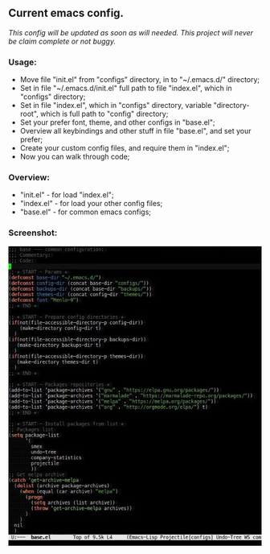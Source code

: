 ## Current emacs config.

*This config will be updated as soon as will needed.*
*This project will never be claim complete or not buggy.*

### Usage:
* Move file "init.el" from "configs" directory, in to "~/.emacs.d/" directory;
* Set in file "~/.emacs.d/init.el" full path to file "index.el", which in "configs" directory;
* Set in file "index.el", which in "configs" directory, variable "directory-root", which is full path to "config" directory;
* Set your prefer font, theme, and other configs in "base.el";
* Overview all keybindings and other stuff in file "base.el", and set your prefer;
* Create your custom config files, and require them in "index.el";
* Now you can walk through code;

### Overview:

* "init.el" - for load "index.el";
* "index.el" - for load your other config files;
* "base.el" - for common emacs configs;

### Screenshot:
![Image of editor](https://raw.githubusercontent.com/sashlex/emacs-config/master/img/screenshot.jpg)